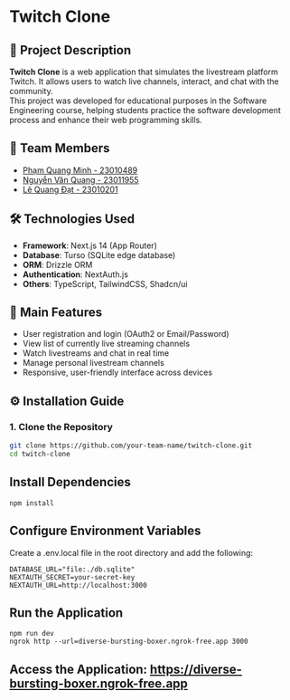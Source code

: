 # Twitch Clone

## 📌 Project Description

**Twitch Clone** is a web application that simulates the livestream platform Twitch. It allows users to watch live channels, interact, and chat with the community.  
This project was developed for educational purposes in the Software Engineering course, helping students practice the software development process and enhance their web programming skills.

## 👥 Team Members

- [Phạm Quang Minh - 23010489](https://github.com/miin000)  
- [Nguyễn Văn Quang - 23011955](https://github.com/JCakaQuang)  
- [Lê Quang Đạt - 23010201](https://github.com/Lqdat28072005)  

## 🛠️ Technologies Used

- **Framework**: Next.js 14 (App Router)  
- **Database**: Turso (SQLite edge database)  
- **ORM**: Drizzle ORM  
- **Authentication**: NextAuth.js  
- **Others**: TypeScript, TailwindCSS, Shadcn/ui  

## 🚀 Main Features

- User registration and login (OAuth2 or Email/Password)  
- View list of currently live streaming channels  
- Watch livestreams and chat in real time  
- Manage personal livestream channels  
- Responsive, user-friendly interface across devices  

## ⚙️ Installation Guide

### 1. Clone the Repository

```bash
git clone https://github.com/your-team-name/twitch-clone.git
cd twitch-clone
```

## Install Dependencies
```
npm install
```

## Configure Environment Variables
Create a .env.local file in the root directory and add the following:
```
DATABASE_URL="file:./db.sqlite"
NEXTAUTH_SECRET=your-secret-key
NEXTAUTH_URL=http://localhost:3000
```
## Run the Application
```
npm run dev
ngrok http --url=diverse-bursting-boxer.ngrok-free.app 3000
```

## Access the Application: https://diverse-bursting-boxer.ngrok-free.app
